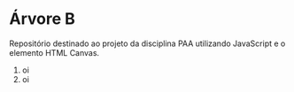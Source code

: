 # Árvore B
Repositório destinado ao projeto da disciplina PAA utilizando JavaScript e o elemento HTML Canvas.
<ol>
  <li>
    oi
  </li>
  <li>
    oi
  </li>
</ol>

